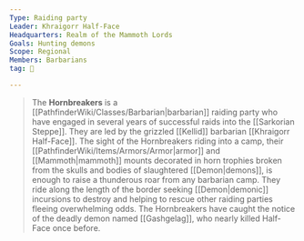 ```yaml
---
Type: Raiding party
Leader: Khraigorr Half-Face
Headquarters: Realm of the Mammoth Lords
Goals: Hunting demons
Scope: Regional
Members: Barbarians
tag: 👥

---
```


> The **Hornbreakers** is a [[PathfinderWiki/Classes/Barbarian|barbarian]] raiding party who have engaged in several years of successful raids into the [[Sarkorian Steppe]]. They are led by the grizzled [[Kellid]] barbarian [[Khraigorr Half-Face]].
> The sight of the Hornbreakers riding into a camp, their [[PathfinderWiki/Items/Armors/Armor|armor]] and [[Mammoth|mammoth]] mounts decorated in horn trophies broken from the skulls and bodies of slaughtered [[Demon|demons]], is enough to raise a thunderous roar from any barbarian camp. They ride along the length of the border seeking [[Demon|demonic]] incursions to destroy and helping to rescue other raiding parties fleeing overwhelming odds.
> The Hornbreakers have caught the notice of the deadly demon named [[Gashgelag]], who nearly killed Half-Face once before.







